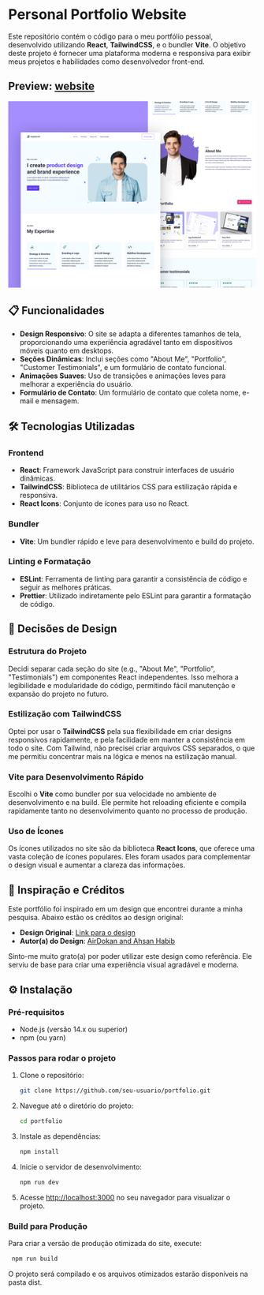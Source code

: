 # Personal Portfolio Website

Este repositório contém o código para o meu portfólio pessoal, desenvolvido utilizando **React**, **TailwindCSS**, e o bundler **Vite**. O objetivo deste projeto é fornecer uma plataforma moderna e responsiva para exibir meus projetos e habilidades como desenvolvedor front-end.

## Preview: [website](https://personal-portfolio-website-sepia-three.vercel.app/)

![alt text](./src/assets/tumb.png)

## 📋 Funcionalidades

- **Design Responsivo**: O site se adapta a diferentes tamanhos de tela, proporcionando uma experiência agradável tanto em dispositivos móveis quanto em desktops.
- **Seções Dinâmicas**: Inclui seções como "About Me", "Portfolio", "Customer Testimonials", e um formulário de contato funcional.
- **Animações Suaves**: Uso de transições e animações leves para melhorar a experiência do usuário.
- **Formulário de Contato**: Um formulário de contato que coleta nome, e-mail e mensagem.

## 🛠 Tecnologias Utilizadas

### Frontend

- **React**: Framework JavaScript para construir interfaces de usuário dinâmicas.
- **TailwindCSS**: Biblioteca de utilitários CSS para estilização rápida e responsiva.
- **React Icons**: Conjunto de ícones para uso no React.
  
### Bundler

- **Vite**: Um bundler rápido e leve para desenvolvimento e build do projeto.

### Linting e Formatação

- **ESLint**: Ferramenta de linting para garantir a consistência de código e seguir as melhores práticas.
- **Prettier**: Utilizado indiretamente pelo ESLint para garantir a formatação de código.

## 📐 Decisões de Design

### Estrutura do Projeto

Decidi separar cada seção do site (e.g., "About Me", "Portfolio", "Testimonials") em componentes React independentes. Isso melhora a legibilidade e modularidade do código, permitindo fácil manutenção e expansão do projeto no futuro.

### Estilização com TailwindCSS

Optei por usar o **TailwindCSS** pela sua flexibilidade em criar designs responsivos rapidamente, e pela facilidade em manter a consistência em todo o site. Com Tailwind, não precisei criar arquivos CSS separados, o que me permitiu concentrar mais na lógica e menos na estilização manual.

### Vite para Desenvolvimento Rápido

Escolhi o **Vite** como bundler por sua velocidade no ambiente de desenvolvimento e na build. Ele permite hot reloading eficiente e compila rapidamente tanto no desenvolvimento quanto no processo de produção.

### Uso de Ícones

Os ícones utilizados no site são da biblioteca **React Icons**, que oferece uma vasta coleção de ícones populares. Eles foram usados para complementar o design visual e aumentar a clareza das informações.

## 🎨 Inspiração e Créditos

Este portfólio foi inspirado em um design que encontrei durante a minha pesquisa. Abaixo estão os créditos ao design original:

- **Design Original**: [Link para o design](https://www.figma.com/community/file/1144519064091466465/personal-portfolio-website)
- **Autor(a) do Design**: [AirDokan and Ahsan Habib](https://www.figma.com/@airdokan)

Sinto-me muito grato(a) por poder utilizar este design como referência. Ele serviu de base para criar uma experiência visual agradável e moderna.

## ⚙️ Instalação

### Pré-requisitos

- Node.js (versão 14.x ou superior)
- npm (ou yarn)

### Passos para rodar o projeto

1. Clone o repositório:

   ```bash
   git clone https://github.com/seu-usuario/portfolio.git
   ```

2. Navegue até o diretório do projeto:

    ```bash
    cd portfolio 
    ```

3. Instale as dependências:

     ```bash
    npm install
    ```

4. Inicie o servidor de desenvolvimento:

     ```bash
    npm run dev
    ```

5. Acesse <http://localhost:3000> no seu navegador para visualizar o projeto.

### Build para Produção

Para criar a versão de produção otimizada do site, execute:

  ```bash
   npm run build
  ```

O projeto será compilado e os arquivos otimizados estarão disponíveis na pasta dist.
